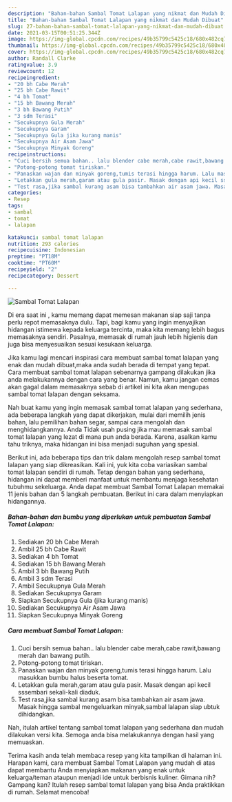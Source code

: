 ```yaml
---
description: "Bahan-bahan Sambal Tomat Lalapan yang nikmat dan Mudah Dibuat"
title: "Bahan-bahan Sambal Tomat Lalapan yang nikmat dan Mudah Dibuat"
slug: 27-bahan-bahan-sambal-tomat-lalapan-yang-nikmat-dan-mudah-dibuat
date: 2021-03-15T00:51:25.344Z
image: https://img-global.cpcdn.com/recipes/49b35799c5425c18/680x482cq70/sambal-tomat-lalapan-foto-resep-utama.jpg
thumbnail: https://img-global.cpcdn.com/recipes/49b35799c5425c18/680x482cq70/sambal-tomat-lalapan-foto-resep-utama.jpg
cover: https://img-global.cpcdn.com/recipes/49b35799c5425c18/680x482cq70/sambal-tomat-lalapan-foto-resep-utama.jpg
author: Randall Clarke
ratingvalue: 3.9
reviewcount: 12
recipeingredient:
- "20 bh Cabe Merah"
- "25 bh Cabe Rawit"
- "4 bh Tomat"
- "15 bh Bawang Merah"
- "3 bh Bawang Putih"
- "3 sdm Terasi"
- "Secukupnya Gula Merah"
- "Secukupnya Garam"
- "Secukupnya Gula jika kurang manis"
- "Secukupnya Air Asam Jawa"
- "Secukupnya Minyak Goreng"
recipeinstructions:
- "Cuci bersih semua bahan.. lalu blender cabe merah,cabe rawit,bawang merah dan bawang putih."
- "Potong-potong tomat tiriskan."
- "Panaskan wajan dan minyak goreng,tumis terasi hingga harum. Lalu masukkan bumbu halus beserta tomat."
- "Letakkan gula merah,garam atau gula pasir. Masak dengan api kecil sssembari sekali-kali diaduk."
- "Test rasa,jika sambal kurang asam bisa tambahkan air asam jawa. Masak hingga sambal mengeluarkan minyak,sambal lalapan siap ubtuk dihidangkan."
categories:
- Resep
tags:
- sambal
- tomat
- lalapan

katakunci: sambal tomat lalapan 
nutrition: 293 calories
recipecuisine: Indonesian
preptime: "PT18M"
cooktime: "PT60M"
recipeyield: "2"
recipecategory: Dessert

---
```



![Sambal Tomat Lalapan](https://img-global.cpcdn.com/recipes/49b35799c5425c18/680x482cq70/sambal-tomat-lalapan-foto-resep-utama.jpg)

Di era  saat ini , kamu memang dapat memesan makanan siap saji tanpa perlu repot memasaknya dulu. Tapi, bagi kamu yang ingin menyajikan hidangan istimewa kepada keluarga tercinta, maka kita memang lebih bagus memasaknya sendiri. Pasalnya, memasak di rumah jauh lebih higienis dan juga bisa menyesuaikan sesuai kesukaan keluarga.

Jika kamu lagi mencari inspirasi cara membuat sambal tomat lalapan yang enak dan mudah dibuat,maka anda sudah berada di tempat yang tepat. Cara membuat sambal tomat lalapan  sebenarnya gampang dilakukan jika anda melakukannya dengan cara yang benar. Namun, kamu jangan cemas akan gagal dalam memasaknya 
sebab di artikel ini kita akan mengupas sambal tomat lalapan dengan seksama.  



Nah buat kamu yang ingin memasak sambal tomat lalapan yang sederhana, ada beberapa langkah yang dapat dikerjakan, mulai dari memilih jenis bahan, lalu pemilihan bahan segar, sampai cara mengolah dan menghidangkannya. Anda Tidak usah pusing jika mau memasak sambal tomat lalapan yang lezat di mana pun anda berada. Karena, asalkan kamu  tahu triknya, maka hidangan ini bisa menjadi suguhan yang spesial.

Berikut ini, ada beberapa tips dan trik dalam mengolah resep sambal tomat lalapan yang siap dikreasikan. Kali ini, yuk kita coba variasikan sambal tomat lalapan sendiri di rumah. Tetap dengan bahan yang sederhana, hidangan ini dapat memberi manfaat untuk membantu menjaga kesehatan tubuhmu sekeluarga. Anda dapat membuat Sambal Tomat Lalapan memakai 11 jenis bahan dan 5 langkah pembuatan. Berikut ini cara dalam menyiapkan hidangannya.

<!--inarticleads1-->

##### Bahan-bahan dan bumbu yang diperlukan untuk pembuatan Sambal Tomat Lalapan:

1. Sediakan 20 bh Cabe Merah
1. Ambil 25 bh Cabe Rawit
1. Sediakan 4 bh Tomat
1. Sediakan 15 bh Bawang Merah
1. Ambil 3 bh Bawang Putih
1. Ambil 3 sdm Terasi
1. Ambil Secukupnya Gula Merah
1. Sediakan Secukupnya Garam
1. Siapkan Secukupnya Gula (jika kurang manis)
1. Sediakan Secukupnya Air Asam Jawa
1. Siapkan Secukupnya Minyak Goreng




<!--inarticleads2-->

##### Cara membuat Sambal Tomat Lalapan:

1. Cuci bersih semua bahan.. lalu blender cabe merah,cabe rawit,bawang merah dan bawang putih.
1. Potong-potong tomat tiriskan.
1. Panaskan wajan dan minyak goreng,tumis terasi hingga harum. Lalu masukkan bumbu halus beserta tomat.
1. Letakkan gula merah,garam atau gula pasir. Masak dengan api kecil sssembari sekali-kali diaduk.
1. Test rasa,jika sambal kurang asam bisa tambahkan air asam jawa. Masak hingga sambal mengeluarkan minyak,sambal lalapan siap ubtuk dihidangkan.




Nah, itulah artikel tentang  sambal tomat lalapan  yang sederhana dan mudah dilakukan versi kita. Semoga anda bisa melakukannya dengan hasil yang memuaskan. 

Terima kasih anda telah membaca resep yang kita tampilkan di halaman ini. Harapan kami, cara membuat  Sambal Tomat Lalapan yang mudah di atas dapat membantu Anda menyiapkan makanan yang enak untuk keluarga/teman ataupun menjadi ide untuk berbisnis kuliner. Gimana nih? Gampang kan? Itulah resep sambal tomat lalapan yang bisa Anda praktikkan di rumah. Selamat mencoba!

